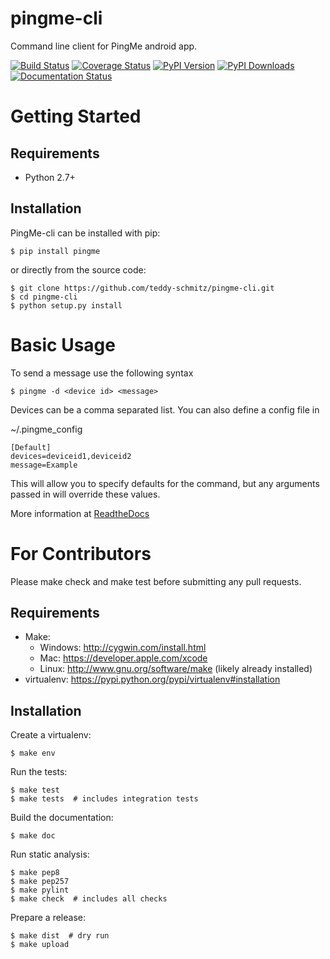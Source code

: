 pingme-cli
======
Command line client for PingMe android app.

[![Build Status](http://img.shields.io/travis/Teddy-Schmitz/pingme-cli/master.svg)](https://travis-ci.org/Teddy-Schmitz/pingme-cli)
[![Coverage Status](http://img.shields.io/coveralls/Teddy-Schmitz/pingme-cli/master.svg)](https://coveralls.io/r/Teddy-Schmitz/pingme-cli)
[![PyPI Version](http://img.shields.io/pypi/v/pingme.svg)](https://pypi.python.org/pypi/pingme)
[![PyPI Downloads](http://img.shields.io/pypi/dm/pingme.svg)](https://pypi.python.org/pypi/pingme)
[![Documentation Status](https://readthedocs.org/projects/pingme-cli/badge/?version=latest)](http://pingme-cli.readthedocs.org/en/latest/)


Getting Started
===============

Requirements
------------

* Python 2.7+

Installation
------------

PingMe-cli can be installed with pip:

```
$ pip install pingme
```

or directly from the source code:

```
$ git clone https://github.com/teddy-schmitz/pingme-cli.git
$ cd pingme-cli
$ python setup.py install
```

Basic Usage
===========

To send a message use the following syntax

```
$ pingme -d <device id> <message>
```

Devices can be a comma separated list.  You can also define a config file in 

~/.pingme_config

```
[Default]
devices=deviceid1,deviceid2
message=Example
```
This will allow you to specify defaults for the command, but any arguments passed in will override these values.

More information at [ReadtheDocs](http://pingme-cli.readthedocs.org/en/latest/)


For Contributors
================

Please make check and make test before submitting any pull requests.

Requirements
------------

* Make:
    * Windows: http://cygwin.com/install.html
    * Mac: https://developer.apple.com/xcode
    * Linux: http://www.gnu.org/software/make (likely already installed)
* virtualenv: https://pypi.python.org/pypi/virtualenv#installation

Installation
------------

Create a virtualenv:

```
$ make env
```

Run the tests:

```
$ make test
$ make tests  # includes integration tests
```

Build the documentation:

```
$ make doc
```

Run static analysis:

```
$ make pep8
$ make pep257
$ make pylint
$ make check  # includes all checks
```

Prepare a release:

```
$ make dist  # dry run
$ make upload
```
